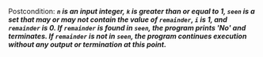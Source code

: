 Postcondition: ***`n` is an input integer, `k` is greater than or equal to 1, `seen` is a set that may or may not contain the value of `remainder`, `i` is 1, and `remainder` is 0. If `remainder` is found in `seen`, the program prints 'No' and terminates. If `remainder` is not in `seen`, the program continues execution without any output or termination at this point.***
